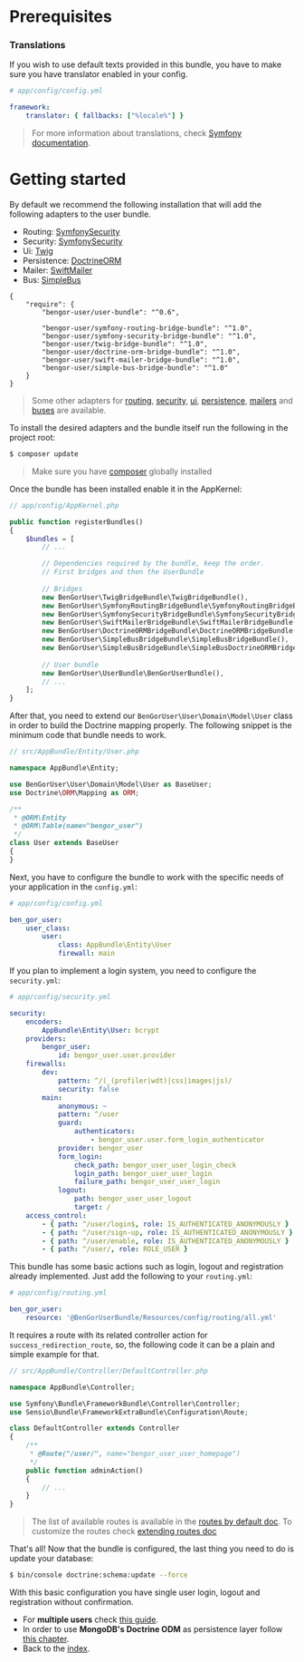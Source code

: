 # Prerequisites
### Translations
If you wish to use default texts provided in this bundle, you have to make sure you have translator enabled in your config.
```yml
# app/config/config.yml

framework:
    translator: { fallbacks: ["%locale%"] }
```

> For more information about translations, check [Symfony documentation][1].

# Getting started

By default we recommend the following installation that will add the following adapters to the user bundle.

* Routing: [SymfonySecurity](https://github.com/BenGorUser/SymfonyRoutingBridgeBundle)
* Security: [SymfonySecurity](https://github.com/BenGorUser/SymfonySecurityBridgeBundle)
* Ui: [Twig](https://github.com/BenGorUser/TwigBridgeBundle)
* Persistence: [DoctrineORM](https://github.com/BenGorUser/DoctrineORMBridgeBundle)
* Mailer: [SwiftMailer](https://github.com/BenGorUser/SwiftMailerBridgeBundle)
* Bus: [SimpleBus](https://github.com/BenGorUser/SimpleBusBridgeBundle)

```
{
    "require": {
        "bengor-user/user-bundle": "^0.6",

        "bengor-user/symfony-routing-bridge-bundle": "^1.0",
        "bengor-user/symfony-security-bridge-bundle": "^1.0",
        "bengor-user/twig-bridge-bundle": "^1.0",
        "bengor-user/doctrine-orm-bridge-bundle": "^1.0",
        "bengor-user/swift-mailer-bridge-bundle": "^1.0",
        "bengor-user/simple-bus-bridge-bundle": "^1.0"
    }
} 
```

> Some other adapters for [routing](adapters_routing.md), [security](adapters_security.md),
[ui](adapters_ui.md), [persistence](adapters_persistence.md), [mailers](adapters_mailers.md) and 
[buses](adapters_buses.md) are available.

To install the desired adapters and the bundle itself run the following in the project root:

```bash
$ composer update
```

> Make sure you have [composer](http://getcomposer.org) globally installed 

Once the bundle has been installed enable it in the AppKernel:

```php
// app/config/AppKernel.php

public function registerBundles()
{
    $bundles = [
        // ...

        // Dependencies required by the bundle, keep the order.
        // First bridges and then the UserBundle
        
        // Bridges
        new BenGorUser\TwigBridgeBundle\TwigBridgeBundle(),
        new BenGorUser\SymfonyRoutingBridgeBundle\SymfonyRoutingBridgeBundle(),
        new BenGorUser\SymfonySecurityBridgeBundle\SymfonySecurityBridgeBundle(),
        new BenGorUser\SwiftMailerBridgeBundle\SwiftMailerBridgeBundle(),
        new BenGorUser\DoctrineORMBridgeBundle\DoctrineORMBridgeBundle(),
        new BenGorUser\SimpleBusBridgeBundle\SimpleBusBridgeBundle(),
        new BenGorUser\SimpleBusBridgeBundle\SimpleBusDoctrineORMBridgeBundle(),
        
        // User bundle
        new BenGorUser\UserBundle\BenGorUserBundle(),
        // ...
    ];
}
```

After that, you need to extend our `BenGorUser\User\Domain\Model\User` class in order to build the Doctrine mapping properly.
The following snippet is the minimum code that bundle needs to work.
```php
// src/AppBundle/Entity/User.php

namespace AppBundle\Entity;

use BenGorUser\User\Domain\Model\User as BaseUser;
use Doctrine\ORM\Mapping as ORM;

/**
 * @ORM\Entity
 * @ORM\Table(name="bengor_user")
 */
class User extends BaseUser
{
}
```


Next, you have to configure the bundle to work with the specific needs of your application in the `config.yml`:
```yml
# app/config/config.yml

ben_gor_user:
    user_class:
        user:
            class: AppBundle\Entity\User
            firewall: main
```

If you plan to implement a login system, you need to configure the `security.yml`:
```yml
# app/config/security.yml

security:
    encoders:
        AppBundle\Entity\User: bcrypt
    providers:
        bengor_user:
            id: bengor_user.user.provider
    firewalls:
        dev:
            pattern: ^/(_(profiler|wdt)|css|images|js)/
            security: false
        main:
            anonymous: ~
            pattern: ^/user
            guard:
                authenticators:
                    - bengor_user.user.form_login_authenticator
            provider: bengor_user
            form_login:
                check_path: bengor_user_user_login_check
                login_path: bengor_user_user_login
                failure_path: bengor_user_user_login
            logout:
                path: bengor_user_user_logout
                target: /
    access_control:
        - { path: ^/user/login$, role: IS_AUTHENTICATED_ANONYMOUSLY }
        - { path: ^/user/sign-up, role: IS_AUTHENTICATED_ANONYMOUSLY }
        - { path: ^/user/enable, role: IS_AUTHENTICATED_ANONYMOUSLY }
        - { path: ^/user/, role: ROLE_USER }
```

This bundle has some basic actions such as login, logout and registration already implemented. Just add the following
to your `routing.yml`:

```yml
# app/config/routing.yml

ben_gor_user:
    resource: '@BenGorUserBundle/Resources/config/routing/all.yml'
```

It requires a route with its related controller action for `success_redirection_route`, so, the following code it can
be a plain and simple example for that.

```php
// src/AppBundle/Controller/DefaultController.php

namespace AppBundle\Controller;

use Symfony\Bundle\FrameworkBundle\Controller\Controller;
use Sensio\Bundle\FrameworkExtraBundle\Configuration\Route;

class DefaultController extends Controller
{
    /**
     * @Route("/user/", name="bengor_user_user_homepage")
     */
    public function adminAction()
    {
        // ...
    }
}
```

> The list of available routes is available in the [routes by default doc](usage_routes_by_default.md). To customize
the routes check [extending routes doc](extending_customize_urls.md)

That's all! Now that the bundle is configured, the last thing you need to do is update your database:

```bash
$ bin/console doctrine:schema:update --force
```

With this basic configuration you have single user login, logout and registration without confirmation.

- For **multiple users** check [this guide](usage_multiple_users.md).
- In order to use **MongoDB's Doctrine ODM** as persistence layer follow [this chapter](doctrine_odm_mongodb.md).
- Back to the [index](index.md).

[1]: https://symfony.com/doc/current/book/translation.html
